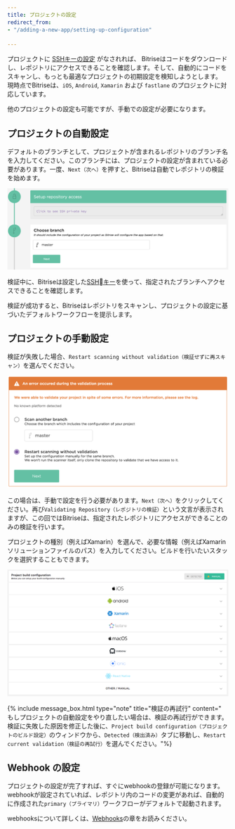```yaml
---
title: プロジェクトの設定
redirect_from:
- "/adding-a-new-app/setting-up-configuration"

---
```

プロジェクトに [SSHキーの設定](/adding-a-new-app/setting-up-ssh-keys) がなされれば、 Bitriseはコードをダウンロードし、レポジトリにアクセスできることを確認します。そして、自動的にコードをスキャンし、もっとも最適なプロジェクトの初期設定を検知しようとします。
現時点でBitriseは、`iOS`, `Android`, `Xamarin` および `fastlane` のプロジェクトに対応しています。

他のプロジェクトの設定も可能ですが、手動での設定が必要になります。

## プロジェクトの自動設定

デフォルトのブランチとして、プロジェクトが含まれるレポジトリのブランチ名を入力してください。このブランチには、プロジェクトの設定が含まれている必要があります。一度、`Next（次へ）`を押すと、Bitriseは自動でレポジトリの検証を始めます。

![ブランチの選択](/img/adding-a-new-app/choose-branch.png)

検証中に、Bitriseは設定した[SSHキー](/adding-a-new-app/setting-up-ssh-keys)を使って、指定されたブランチへアクセスできることを確認します。

検証が成功すると、Bitriseはレポジトリをスキャンし、プロジェクトの設定に基づいたデフォルトワークフローを提示します。

## プロジェクトの手動設定

検証が失敗した場合、`Restart scanning without validation（検証せずに再スキャン）`を選んでください。

![検証が失敗した場合](/img/adding-a-new-app/validation-failed.png)

この場合は、手動で設定を行う必要があります。`Next（次へ）`をクリックしてください。再び`Validating Repository（レポジトリの検証）`という文言が表示されますが、この回ではBitriseは、指定されたレポジトリにアクセスができることのみの検証を行います。

プロジェクトの種別（例えばXamarin）を選んで、必要な情報（例えばXamarinソリューションファイルのパス）を入力してください。ビルドを行いたいスタックを選択することもできます。

![プロジェクト種別の選択](/img/adding-a-new-app/select-project-type.png)

{% include message_box.html type="note" title="検証の再試行" content="
もしプロジェクトの自動設定をやり直したい場合は、検証の再試行ができます。検証に失敗した原因を修正した後に、`Project build configuration（プロジェクトのビルド設定）`のウィンドウから、`Detected（検出済み）`タブに移動し、`Restart current validation（検証の再試行）`を選んでください。"%}

## Webhook の設定

プロジェクトの設定が完了すれば、すぐにwebhookの登録が可能になります。webhookが設定されていれば、レポジトリ内のコードの変更があれば、自動的に作成された`primary（プライマリ）`ワークフローがデフォルトで起動されます。

webhooksについて詳しくは、[Webhooks](/webhooks)の章をお読みください。